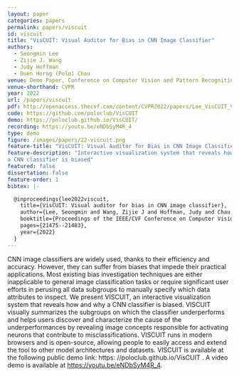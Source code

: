 ```yaml
---
layout: paper
categories: papers
permalink: papers/viscuit
id: viscuit
title: "VisCUIT: Visual Auditor for Bias in CNN Image Classifier"
authors: 
  - Seongmin Lee
  - Zijie J. Wang
  - Judy Hoffman
  - Duen Horng (Polo) Chau
venue: Demo Paper, Conference on Computer Vision and Pattern Recognition
venue-shorthand: CVPR
year: 2022
url: /papers/viscuit
pdf: http://openaccess.thecvf.com/content/CVPR2022/papers/Lee_VisCUIT_Visual_Auditor_for_Bias_in_CNN_Image_Classifier_CVPR_2022_paper.pdf
code: https://github.com/poloclub/VisCUIT
demo: https://poloclub.github.io/VisCUIT/
recording: https://youtu.be/eNDbSyM4R_4
type: demo
figure: /images/papers/22-viscuit.png
feature-title: "VisCUIT: Visual Auditor for Bias in CNN Image Classifier"
feature-description: "Interactive visualization system that reveals how and why
a CNN classifier is biased"
featured: false
dissertation: false
feature-order: 1
bibtex: |-

  @inproceedings{lee2022viscuit,
    title={VisCUIT: Visual auditor for bias in CNN image classifier},
    author={Lee, Seongmin and Wang, Zijie J and Hoffman, Judy and Chau, Duen Horng Polo},
    booktitle={Proceedings of the IEEE/CVF Conference on Computer Vision and Pattern Recognition},
    pages={21475--21483},
    year={2022}
  }
---
```


CNN image classifiers are widely used, thanks to their efficiency and accuracy. However, they can suffer from biases that impede their practical applications. Most existing bias investigation techniques are either inapplicable to general image classification tasks or require significant user efforts in perusing all data subgroups to manually specify which data attributes to inspect. We present VISCUIT, an interactive visualization system that reveals how and why a CNN classifier is biased. VISCUIT visually summarizes the subgroups on which the classifier underperforms and helps users discover and characterize the cause of the underperformances by revealing image concepts responsible for activating neurons that contribute to misclassifications. VISCUIT runs in modern browsers and is open-source, allowing people to easily access and extend the tool to other model architectures and datasets. VISCUIT is available at the following public demo link: https: //poloclub.github.io/VisCUIT . A video demo is available at https://youtu.be/eNDbSyM4R_4.